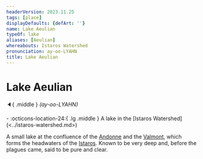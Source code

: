 ```yaml
---
headerVersion: 2023.11.25
tags: [place]
displayDefaults: {defArt: ''}
name: Lake Aeulian
typeOf: lake
aliases: [Aeulian]
whereabouts: Istaros Watershed
pronunciation: ay-oo-LYAHN
title: Lake Aeulian
---
```

# Lake Aeulian
:speaker:{ .middle } *(ay-oo-LYAHN)*  
<div class="grid cards ext-narrow-margin ext-one-column" markdown>
-    :octicons-location-24:{ .lg .middle } A lake in the [Istaros Watershed](<../istaros-watershed.md>)  
</div>


A small lake at the confluence of the [Andonne](<./andonne.md>) and the [Valmont](<./valmont.md>), which forms the headwaters of the [Istaros](<./istaros.md>). Known to be very deep and, before the plagues came, said to be pure and clear.